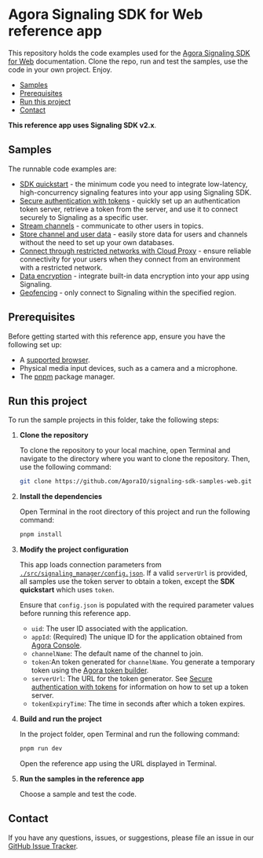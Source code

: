 # Agora Signaling SDK for Web reference app

This repository holds the code examples used for the [Agora Signaling SDK for Web](https://docs.agora.io/en/signaling/overview/product-overview?platform=web) documentation. Clone the repo, run and test the samples, use the code in your own project. Enjoy.

- [Samples](#samples)
- [Prerequisites](#prerequisites)
- [Run this project](#run-this-project)
- [Contact](#contact)

**This reference app uses Signaling SDK v2.x**.

## Samples  

The runnable code examples are:

- [SDK quickstart](./src/sdk_quickstart/) - the minimum code you need to integrate low-latency, high-concurrency
  signaling features into your app using Signaling SDK.
- [Secure authentication with tokens](./src/authentication_workflow/) - quickly set up an authentication token server, retrieve a token from the server, and use it to connect securely to Signaling as a specific user.
- [Stream channels](./src/stream_channel/) - communicate to other users in topics.
- [Store channel and user data](./src/storage) - easily store data for users and channels without the need to
  set up your own databases. 
- [Connect through restricted networks with Cloud Proxy](./src/cloud_proxy/) - ensure reliable connectivity for your users when they connect from an
  environment with a restricted network.
- [Data encryption](./src/data_encryption) - integrate built-in data encryption into your app using Signaling.
- [Geofencing](./src/geofencing) - only connect to Signaling within the specified region.

## Prerequisites

Before getting started with this reference app, ensure you have the following set up:

- A [supported browser](../reference/supported-platforms#browsers).
- Physical media input devices, such as a camera and a microphone.
- The [pnpm](https://pnpm.io/installation#using-npm) package manager.


## Run this project

To run the sample projects in this folder, take the following steps:

1. **Clone the repository**

    To clone the repository to your local machine, open Terminal and navigate to the directory where you want to clone the repository. Then, use the following command:

    ```bash
    git clone https://github.com/AgoraIO/signaling-sdk-samples-web.git
    ```

1. **Install the dependencies** 

    Open Terminal in the root directory of this project and run the following command:

    ```bash
    pnpm install
    ```
   
1. **Modify the project configuration**

   This app loads connection parameters from [`./src/signaling_manager/config.json`](./src/signaling_manager/config.json).  If a valid `serverUrl` is provided, all samples use the token server to obtain a token, except the **SDK 
   quickstart**  which uses `token`.

   Ensure that `config.json` is populated with the required parameter values before running this reference app.

    - `uid`: The user ID associated with the application.
    - `appId`: (Required) The unique ID for the application obtained from [Agora Console](https://console.agora.io). 
    - `channelName`: The default name of the channel to join.
    - `token`:An token generated for `channelName`. You generate a temporary token using the [Agora token builder](https://agora-token-generator-demo.vercel.app/).
    - `serverUrl`: The URL for the token generator. See [Secure authentication with tokens](https://docs.agora.io/en/signaling/get-started/authentication-workflow) for information on how to set up a token server.
    - `tokenExpiryTime`: The time in seconds after which a token expires.

1. **Build and run the project**

   In the project folder, open Terminal and run the following command:

    ``` bash
    pnpm run dev
    ```
   Open the reference app using the URL displayed in Terminal. 

1. **Run the samples in the reference app**

   Choose a sample and test the code.

## Contact

If you have any questions, issues, or suggestions, please file an issue in our [GitHub Issue Tracker](https://github.com/AgoraIO/signaling-sdk-samples-web/issues).

